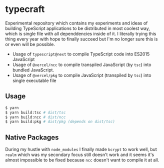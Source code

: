# typecraft

Experimental repository which contains my experiments and ideas of building TypeScript applications to be distributed in most coolest way, which is single file with all dependdencies inside of it. I literally trying this thing every year with hope to finally succeed but I'm no longer sure this is or even will be possible.

- Usage of `typescript@next` to compile TypeScript code into ES2015 JavaScript
- Usage of `@vercel/ncc` to compile transpiled JavaScript (by `tsc`) into bundled JavaScript. 
- Usage of `@vercel/pkg` to compile JavaScript (transpiled by `tsc`) into single executable file

## Usage

```bash
$ yarn
$ yarn build:tsc # dist/tsc
$ yarn build:ncc # dist/ncc
$ yarn build:pkg # dist/pkg (depends on dist/tsc)
```

## Native Packages

During my hustle with `node_modules` I finally made `bcrypt` to work well, but `realm` which was my secondary focus still doesn't work and it seems it's almost impossible to be fixed because `ncc` doesn't want to compile it at all.
